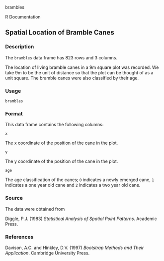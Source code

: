 brambles

R Documentation

##  Spatial Location of Bramble Canes

### Description

The `brambles` data frame has 823 rows and 3 columns.

The location of living bramble canes in a 9m square plot was recorded. We take
9m to be the unit of distance so that the plot can be thought of as a unit
square. The bramble canes were also classified by their age.

### Usage

    
    brambles

### Format

This data frame contains the following columns:

`x`

The x coordinate of the position of the cane in the plot.

`y`

The y coordinate of the position of the cane in the plot.

`age`

The age classification of the canes; `0` indicates a newly emerged cane, `1`
indicates a one year old cane and `2` indicates a two year old cane.

### Source

The data were obtained from

Diggle, P.J. (1983) _Statistical Analysis of Spatial Point Patterns_. Academic
Press.

### References

Davison, A.C. and Hinkley, D.V. (1997) _Bootstrap Methods and Their
Application_. Cambridge University Press.

